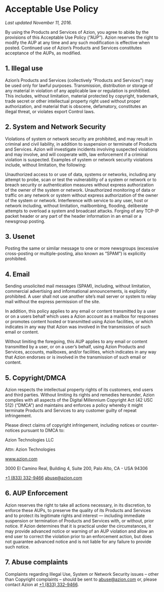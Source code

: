 # Acceptable **Use Policy**

*Last updated November 11, 2016.*

By using the Products and Services of Azion, you agree to abide by the provisions of this Acceptable Use Policy (“AUP”). Azion reserves the right to modify the AUP at any time and any such modification is effective when posted. Continued use of Azion’s Products and Services constitutes acceptance of the AUPs, as modified.

## 1. Illegal use

Azion’s Products and Services (collectively “Products and Services”) may be used only for lawful purposes. Transmission, distribution or storage of any material in violation of any applicable law or regulation is prohibited. This includes, without limitation, material protected by copyright, trademark, trade secret or other intellectual property right used without proper authorization, and material that is obscene, defamatory, constitutes an illegal threat, or violates export Control laws.

## 2. System and Network Security

Violations of system or network security are prohibited, and may result in criminal and civil liability, in addition to suspension or terminate of Products and Services. Azion will investigate incidents involving suspected violations and may involve, and will cooperate with, law enforcement if a criminal violation is suspected. Examples of system or network security violations include, without limitation, the following:

Unauthorized access to or use of data, systems or networks, including any attempt to probe, scan or test the vulnerability of a system or network or to breach security or authentication measures without express authorization of the owner of the system or network. Unauthorized monitoring of data or traffic on any network or system without express authorization of the owner of the system or network. Interference with service to any user, host or network including, without limitation, mailbombing, flooding, deliberate attempts to overload a system and broadcast attacks. Forging of any TCP-IP packet header or any part of the header information in an email or a newsgroup posting.

## 3. Usenet

Posting the same or similar message to one or more newsgroups (excessive cross-posting or multiple-posting, also known as “SPAM”) is explicitly prohibited.

## 4. Email

Sending unsolicited mail messages (SPAM), including, without limitation, commercial advertising and informational announcements, is explicitly prohibited. A user shall not use another site’s mail server or system to relay mail without the express permission of the site.

In addition, this policy applies to any email or content transmitted by a user or on a users behalf which uses a Azion account as a mailbox for responses or promotes content hosted or transmitted using Azion facilities, or which indicates in any way that Azion was involved in the transmission of such email or content.

Without limiting the foregoing, this AUP applies to any email or content transmitted by a user, or on a user’s behalf, using Azion Products and Services, accounts, mailboxes, and/or facilities, which indicates in any way that Azion endorses or is involved in the transmission of such email or content.

## 5. Copyright/DMCA

Azion respects the intellectual property rights of its customers, end users and third parties. Without limiting its rights and remedies hereunder, Azion complies with all aspects of the Digital Millennium Copyright Act (42 USC 512) (“DMCA”) and maintains and enforces a policy whereby it might terminate Products and Services to any customer guilty of repeat infringement.

Please direct claims of copyright infringement, including notices or counter-notices pursuant to DMCA to:

Azion Technologies LLC

Attn: Azion Technologies

www.azion.com

3000 El Camino Real, Building 4, Suite 200, Palo Alto, CA - USA 94306

[‭+1 (833) 332-9466‬](callto:‭+18333329466‬)
[abuse@azion.com](mailto:abuse@azion.com)



## 6. AUP Enforcement

Azion reserves the right to take all actions necessary, in its discretion, to enforce these AUPs, to preserve the quality of its Products and Services and to protect its legitimate rights and interest — including immediate suspension or termination of Products and Services with, or without, prior notice. If Azion determines that it is practical under the circumstances, it may provide advanced notice or warning of an AUP violation and allow an end user to correct the violation prior to an enforcement action, but does not guarantee advanced notice and is not liable for any failure to provide such notice.

## 7. Abuse complaints

Complaints regarding Illegal Use, System or Network Security issues – other than Copyright complaints – should be sent to abuse@azion.com or, please contact Azion at ‭[‭+1 (833) 332-9466‬](callto:‭+18333329466‬).
